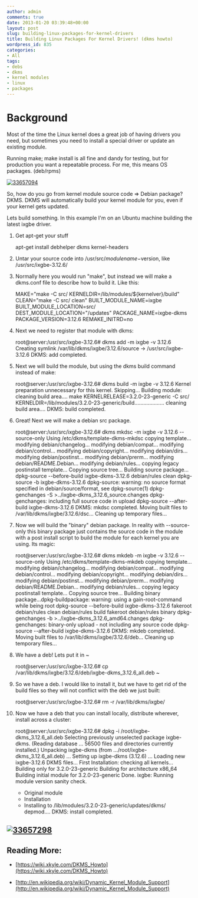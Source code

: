 ```yaml
---
author: admin
comments: true
date: 2013-01-20 03:39:48+00:00
layout: post
slug: building-linux-packages-for-kernel-drivers
title: Building Linux Packages For Kernel Drivers! (dkms howto)
wordpress_id: 835
categories:
- All
tags:
- debs
- dkms
- kernel modules
- linux
- packages
---
```


# Background


Most of the time the Linux kernel does a great job of having drivers you need, but sometimes you need to install a special driver or update an existing module.

Running make; make install is all fine and dandy for testing, but for production you want a repeatable process. For me, this means OS packages. (deb/rpms)

[![33657094](https://xkyle.com/wp-content/uploads/33657094-300x181.jpg)](https://xkyle.com/building-linux-packages-for-kernel-drivers/attachment/33657094/)



So, how do you go from kernel module source code => Debian package? DKMS. DKMS will automatically build your kernel module for you, even if your kernel gets updated.

Lets build something. In this example I'm on an Ubuntu machine building the latest ixgbe driver.

1. Get apt-get your stuff

    
    apt-get install debhelper dkms kernel-headers


2. Untar your source code into /usr/src/$modulename-$version, like /usr/src/ixgbe-3.12.6/
3. Normally here you would run "make", but instead we will make a dkms.conf file to describe how to build it. Like this:

    
    MAKE="make -C src/ KERNELDIR=/lib/modules/${kernelver}/build"
    CLEAN="make -C src/ clean"
    BUILT_MODULE_NAME=ixgbe
    BUILT_MODULE_LOCATION=src/
    DEST_MODULE_LOCATION="/updates"
    PACKAGE_NAME=ixgbe-dkms
    PACKAGE_VERSION=3.12.6
    REMAKE_INITRD=no


4. Next we need to register that module with dkms:

    
    root@server:/usr/src/ixgbe-3.12.6# dkms add -m ixgbe -v 3.12.6
    Creating symlink /var/lib/dkms/ixgbe/3.12.6/source ->
     /usr/src/ixgbe-3.12.6
    DKMS: add completed.


5. Next we will build the module, but using the dkms build command instead of make:

    
    root@server:/usr/src/ixgbe-3.12.6# dkms build -m ixgbe -v 3.12.6
    Kernel preparation unnecessary for this kernel. Skipping...
    Building module:
    cleaning build area....
    make KERNELRELEASE=3.2.0-23-generic -C src/ KERNELDIR=/lib/modules/3.2.0-23-generic/build....................
    cleaning build area....
    DKMS: build completed.


6. Great! Next we will make a debian src package.

    
    root@server:/usr/src/ixgbe-3.12.6# dkms mkdsc -m ixgbe -v 3.12.6 --source-only
    Using /etc/dkms/template-dkms-mkdsc
    copying template...
    modifying debian/changelog...
    modifying debian/compat...
    modifying debian/control...
    modifying debian/copyright...
    modifying debian/dirs...
    modifying debian/postinst...
    modifying debian/prerm...
    modifying debian/README.Debian...
    modifying debian/rules...
    copying legacy postinstall template...
    Copying source tree...
    Building source package... dpkg-source --before-build ixgbe-dkms-3.12.6
     debian/rules clean
     dpkg-source -b ixgbe-dkms-3.12.6
    dpkg-source: warning: no source format specified in debian/source/format, see dpkg-source(1)
     dpkg-genchanges -S >../ixgbe-dkms_3.12.6_source.changes
    dpkg-genchanges: including full source code in upload
     dpkg-source --after-build ixgbe-dkms-3.12.6
    DKMS: mkdsc completed.
    Moving built files to /var/lib/dkms/ixgbe/3.12.6/dsc...
    Cleaning up temporary files...


7. Now we will build the "binary" debian package. In reality with --source-only this binary package just contains the source code in the module with a post install script to build the module for each kernel you are using. Its magic:

    
    root@server:/usr/src/ixgbe-3.12.6# dkms mkdeb -m ixgbe -v 3.12.6 --source-only
    Using /etc/dkms/template-dkms-mkdeb
    copying template...
    modifying debian/changelog...
    modifying debian/compat...
    modifying debian/control...
    modifying debian/copyright...
    modifying debian/dirs...
    modifying debian/postinst...
    modifying debian/prerm...
    modifying debian/README.Debian...
    modifying debian/rules...
    copying legacy postinstall template...
    Copying source tree...
    Building binary package...dpkg-buildpackage: warning: using a gain-root-command while being root
     dpkg-source --before-build ixgbe-dkms-3.12.6
     fakeroot debian/rules clean
     debian/rules build
     fakeroot debian/rules binary
     dpkg-genchanges -b >../ixgbe-dkms_3.12.6_amd64.changes
    dpkg-genchanges: binary-only upload - not including any source code
     dpkg-source --after-build ixgbe-dkms-3.12.6
    DKMS: mkdeb completed.
    Moving built files to /var/lib/dkms/ixgbe/3.12.6/deb...
    Cleaning up temporary files...


8. We have a deb! Lets put it in ~

    
    root@server:/usr/src/ixgbe-3.12.6# cp /var/lib/dkms/ixgbe/3.12.6/deb/ixgbe-dkms_3.12.6_all.deb ~


9. So we have a deb. I would like to install it, but we have to get rid of the build files so they will not conflict with the deb we just built:

    
    root@server:/usr/src/ixgbe-3.12.6# rm -r /var/lib/dkms/ixgbe/


10. Now we have a deb that you can install locally, distribute wherever, install across a cluster:

    
    root@server:/usr/src/ixgbe-3.12.6# dpkg -i /root/ixgbe-dkms_3.12.6_all.deb
    Selecting previously unselected package ixgbe-dkms.
    (Reading database ... 56500 files and directories currently installed.)
    Unpacking ixgbe-dkms (from .../root/ixgbe-dkms_3.12.6_all.deb) ...
    Setting up ixgbe-dkms (3.12.6) ...
    Loading new ixgbe-3.12.6 DKMS files...
    First Installation: checking all kernels...
    Building only for 3.2.0-23-generic
    Building for architecture x86_64
    Building initial module for 3.2.0-23-generic
    Done.
    ixgbe:
    Running module version sanity check.
    - Original module
    - Installation
    - Installing to /lib/modules/3.2.0-23-generic/updates/dkms/
    depmod....
    DKMS: install completed.




## [![33657298](https://xkyle.com/wp-content/uploads/33657298.jpg)](https://xkyle.com/building-linux-packages-for-kernel-drivers/attachment/33657298/)




## Reading More:





	
  * [https://wiki.xkyle.com/DKMS_Howto](https://wiki.xkyle.com/DKMS_Howto)

	
  * [http://en.wikipedia.org/wiki/Dynamic_Kernel_Module_Support](http://en.wikipedia.org/wiki/Dynamic_Kernel_Module_Support)


